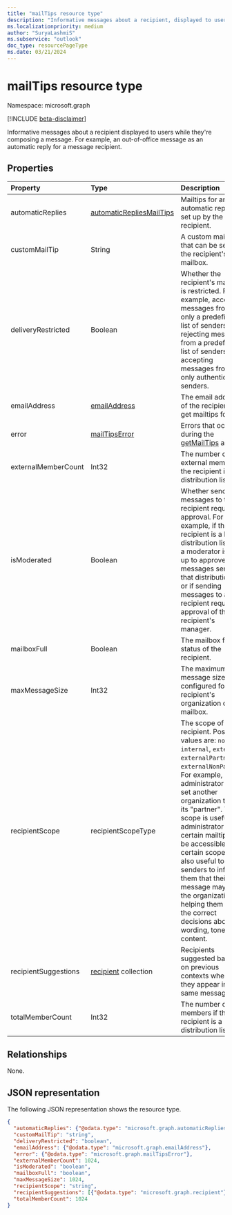 ```yaml
---
title: "mailTips resource type"
description: "Informative messages about a recipient, displayed to users while they're composing a message. For example, an out-of-office message "
ms.localizationpriority: medium
author: "SuryaLashmiS"
ms.subservice: "outlook"
doc_type: resourcePageType
ms.date: 03/21/2024
---
```


# mailTips resource type

Namespace: microsoft.graph

[!INCLUDE [beta-disclaimer](../../includes/beta-disclaimer.md)]

Informative messages about a recipient displayed to users while they're composing a message. For example, an out-of-office message
as an automatic reply for a message recipient.


## Properties
| Property	   | Type	|Description|
|:---------------|:--------|:----------|
| automaticReplies | [automaticRepliesMailTips](../resources/automaticrepliesmailtips.md) | Mailtips for an automatic reply if set up by the recipient. |
| customMailTip | String | A custom mail tip that can be set on the recipient's mailbox. |
| deliveryRestricted| Boolean | Whether the recipient's mailbox is restricted. For example, accepting messages from only a predefined list of senders, rejecting messages from a predefined list of senders, or accepting messages from only authenticated senders. |
| emailAddress | [emailAddress](../resources/emailaddress.md) | The email address of the recipient to get mailtips for. |
| error | [mailTipsError](../resources/mailtipserror.md) | Errors that occur during the [getMailTips](../api/user-getmailtips.md) action. |
| externalMemberCount | Int32 | The number of external members if the recipient is a distribution list. |
| isModerated |Boolean  | Whether sending messages to the recipient requires approval. For example, if the recipient is a large distribution list and a moderator is set up to approve messages sent to that distribution list, or if sending messages to a recipient requires approval of the recipient's manager. |
| mailboxFull | Boolean | The mailbox full status of the recipient. |
| maxMessageSize | Int32 | The maximum message size configured for the recipient's organization or mailbox. |
| recipientScope | recipientScopeType | The scope of the recipient. Possible values are: `none`, `internal`, `external`, `externalPartner`, `externalNonParther`. For example, an administrator can set another organization to be its "partner". The scope is useful if an administrator wants certain mailtips to be accessible to certain scopes. It's also useful to senders to inform them that their message may leave the organization, helping them make the correct decisions about wording, tone, and content.|
| recipientSuggestions | [recipient](../resources/recipient.md) collection | Recipients suggested based on previous contexts where they appear in the same message. |
| totalMemberCount | Int32 | The number of members if the recipient is a distribution list. |

## Relationships
None.

## JSON representation

The following JSON representation shows the resource type.

<!-- {
  "blockType": "resource",
  "optionalProperties": [
    "automaticReplies",
    "customMailTip",
    "deliveryRestricted",
    "emailAddress",
    "error",
    "externalMemberCount",
    "isModerated",
    "mailboxFull",
    "maxMessageSize",
    "recipientScope",
    "recipientSuggestions",
    "totalMemberCount"
  ],
  "@odata.type": "microsoft.graph.mailTips"
}-->

```json
{
  "automaticReplies": {"@odata.type": "microsoft.graph.automaticRepliesMailTips"},
  "customMailTip": "string",
  "deliveryRestricted": "boolean",
  "emailAddress": {"@odata.type": "microsoft.graph.emailAddress"},
  "error": {"@odata.type": "microsoft.graph.mailTipsError"},
  "externalMemberCount": 1024,
  "isModerated": "boolean",
  "mailboxFull": "boolean",
  "maxMessageSize": 1024,
  "recipientScope": "string",
  "recipientSuggestions": [{"@odata.type": "microsoft.graph.recipient"}],
  "totalMemberCount": 1024
}

```

<!-- uuid: 8fcb5dbc-d5aa-4681-8e31-b001d5168d79
2015-10-25 14:57:30 UTC -->
<!--
{
  "type": "#page.annotation",
  "description": "mailtips resource",
  "keywords": "",
  "section": "documentation",
  "tocPath": "",
  "suppressions": []
}
-->


